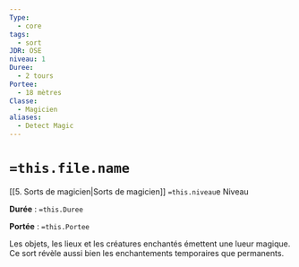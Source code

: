 ```yaml
---
Type:
  - core
tags:
  - sort
JDR: OSE
niveau: 1
Duree:
  - 2 tours
Portee:
  - 18 mètres
Classe:
  - Magicien
aliases: 
  - Detect Magic
---
```

# `=this.file.name`  

[[5. Sorts de magicien|Sorts de magicien]] `=this.niveau`e Niveau

**Durée** : `=this.Duree`

**Portée** : `=this.Portee`

Les objets, les lieux et les créatures enchantés émettent une lueur magique. Ce sort révèle aussi bien les enchantements temporaires que permanents.
